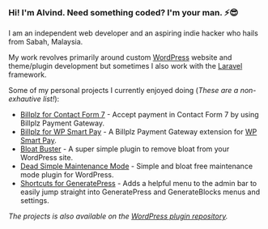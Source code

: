 <!-- # Yo! 🤘 -->
### Hi! I'm Alvind. Need something coded? I'm your man. ⚡😎

I am an independent web developer and an aspiring indie hacker who hails from Sabah, Malaysia. 

My work revolves primarily around custom [WordPress](https://wordpress.org) website and theme/plugin development but sometimes I also work with the [Laravel](https://laravel.com) framework.

Some of my personal projects I currently enjoyed doing (*These are a non-exhautive list!*):
* [Billplz for Contact Form 7](https://github.com/alvindcaesar/billplz-for-contact-form-7) - Accept payment in Contact Form 7 by using Billplz Payment Gateway.
* [Billplz for WP Smart Pay](https://github.com/alvindcaesar/billplz-for-wpsmartpay) - A Billplz Payment Gateway extension for [WP Smart Pay](https://wpsmartpay.com).
* [Bloat Buster](https://github.com/alvindcaesar/bloat-buster) - A super simple plugin to remove bloat from your WordPress site.
* [Dead Simple Maintenance Mode](https://github.com/alvindcaesar/dead-simple-maintenance-mode ) - Simple and bloat free maintenance mode plugin for WordPress.
* [Shortcuts for GeneratePress](https://github.com/alvindcaesar/gp-shortcuts) - Adds a helpful menu to the admin bar to easily jump straight into GeneratePress and GenerateBlocks menus and settings.

*The projects is also available on the [WordPress plugin repository](https://profiles.wordpress.org/alvindcaesar/#content-plugins).*

<!-- 
> *I'm currently open  any projects in accordance with the tech stack above. If you have any project in mind that needs help, don't hesitate to email me at* [`hello@alvindcaesar.com`](mailto:hello@alvindcaesar.com). -->






